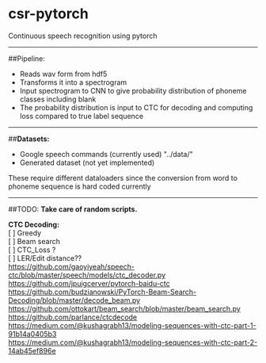 # csr-pytorch
 Continuous speech recognition using pytorch

---

##Pipeline:

* Reads wav form from hdf5  
* Transforms it into a spectrogram
* Input spectrogram to CNN to give probability distribution of phoneme classes including blank
* The probability distribution is input to CTC for decoding and computing loss compared to true label sequence

---

##**Datasets:**
* Google speech commands (currently used) "../data/"
* Generated dataset  (not yet implemented)

These require different dataloaders since the conversion from word to phoneme sequence is hard coded currently


---
##TODO:
**Take care of random scripts.**


**CTC Decoding:**  
[ ] Greedy  
[ ] Beam search  
[ ] CTC_Loss ?  
[ ] LER/Edit distance??  
https://github.com/gaoyiyeah/speech-ctc/blob/master/speech/models/ctc_decoder.py  
https://github.com/jpuigcerver/pytorch-baidu-ctc  
https://github.com/budzianowski/PyTorch-Beam-Search-Decoding/blob/master/decode_beam.py  
https://github.com/ottokart/beam_search/blob/master/beam_search.py  
https://github.com/parlance/ctcdecode  
https://medium.com/@kushagrabh13/modeling-sequences-with-ctc-part-1-91b14a0405b3  
https://medium.com/@kushagrabh13/modeling-sequences-with-ctc-part-2-14ab45ef896e  